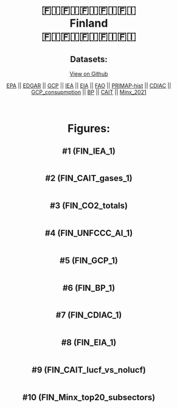 
<center>
<h1 align="center">
🇫🇮🇫🇮🇫🇮🇫🇮🇫🇮
<br>
Finland
<br>
🇫🇮🇫🇮🇫🇮🇫🇮🇫🇮
</h1>
<h2>Datasets:</h2>
<p><a href="https://github.com/dquintani/GreenhouseData/tree/master/country_data/FIN_Finland/data">View on Github</a>
<br></p><p><a href="data/FIN_EPA.csv">EPA</a> || <a href="data/FIN_EDGAR.csv">EDGAR</a> || <a href="data/FIN_GCP.csv">GCP</a> || <a href="data/FIN_IEA.csv">IEA</a> || <a href="data/FIN_EIA.csv">EIA</a> || <a href="data/FIN_FAO.csv">FAO</a> || <a href="data/FIN_PRIMAP-hist.csv">PRIMAP-hist</a> || <a href="data/FIN_CDIAC.csv">CDIAC</a> || <a href="data/FIN_GCP_consupmption.csv">GCP_consupmption</a> || <a href="data/FIN_BP.csv">BP</a> || <a href="data/FIN_CAIT.csv">CAIT</a> || <a href="data/FIN_Minx_2021.csv">Minx_2021</a></p><p><br></p>
<h1>Figures:</h1><h2>#1 (FIN_IEA_1)</h2>
<p><img alt="" src="figures/FIN_IEA_1.png" /></p><h2>#2 (FIN_CAIT_gases_1)</h2>
<p><img alt="" src="figures/FIN_CAIT_gases_1.png" /></p><h2>#3 (FIN_CO2_totals)</h2>
<p><img alt="" src="figures/FIN_CO2_totals.png" /></p><h2>#4 (FIN_UNFCCC_AI_1)</h2>
<p><img alt="" src="figures/FIN_UNFCCC_AI_1.png" /></p><h2>#5 (FIN_GCP_1)</h2>
<p><img alt="" src="figures/FIN_GCP_1.png" /></p><h2>#6 (FIN_BP_1)</h2>
<p><img alt="" src="figures/FIN_BP_1.png" /></p><h2>#7 (FIN_CDIAC_1)</h2>
<p><img alt="" src="figures/FIN_CDIAC_1.png" /></p><h2>#8 (FIN_EIA_1)</h2>
<p><img alt="" src="figures/FIN_EIA_1.png" /></p><h2>#9 (FIN_CAIT_lucf_vs_nolucf)</h2>
<p><img alt="" src="figures/FIN_CAIT_lucf_vs_nolucf.png" /></p><h2>#10 (FIN_Minx_top20_subsectors)</h2>
<p><img alt="" src="figures/FIN_Minx_top20_subsectors.png" /></p>